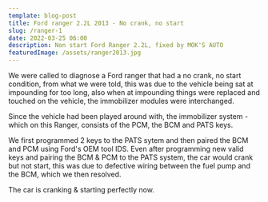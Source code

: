 ```yaml
---
template: blog-post
title: Ford ranger 2.2L 2013 - No crank, no start
slug: /ranger-1
date: 2022-03-25 06:00
description: Non start Ford Ranger 2.2L, fixed by MOK'S AUTO
featuredImage: /assets/ranger2013.jpg
---
```

We were called to diagnose a Ford ranger that had a no crank, no start condition, from what we were told, this was due to the vehicle being sat at impounding for too long, also when at impounding things were replaced and touched on the vehicle, the immobilizer modules were interchanged.

Since the vehicle had been played around with, the immobilizer system - which on this Ranger, consists of the PCM, the BCM and PATS keys.

We first programmed 2 keys to the PATS sytem and then paired the BCM and PCM using Ford's OEM tool IDS. Even after programming new valid keys and pairing the BCM & PCM to the PATS system, the car would crank but not start, this was due to defective wiring between the fuel pump and the BCM, which we then resolved.

The car is cranking & starting perfectly now.